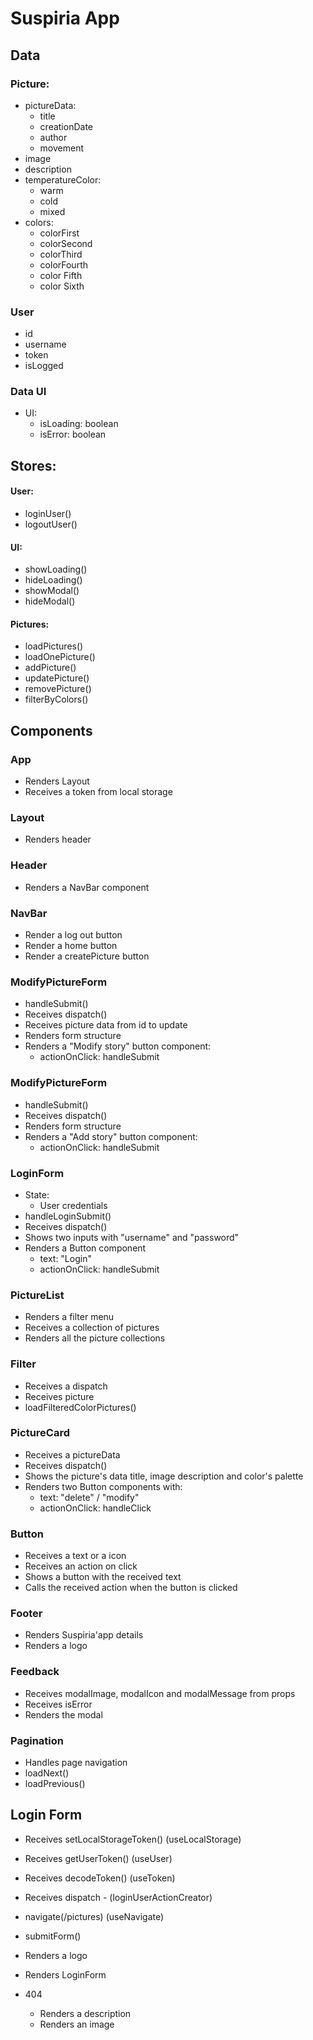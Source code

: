 # Suspiria App

## Data

### Picture:
  - pictureData: 
    - title
    - creationDate
    - author
    - movement
  - image
  - description
  - temperatureColor:
    - warm
    - cold
    - mixed
  - colors:
    - colorFirst
    - colorSecond
    - colorThird
    - colorFourth
    - color Fifth
    - color Sixth

### User

  - id
  - username
  - token 
  - isLogged

### Data UI

- UI:
  - isLoading: boolean
  - isError: boolean

## Stores:

#### User:
- loginUser()
- logoutUser()

#### UI:
- showLoading()
- hideLoading()
- showModal()
- hideModal()

#### Pictures:
- loadPictures()
- loadOnePicture()
- addPicture()
- updatePicture()
- removePicture()
- filterByColors()


## Components

### App

- Renders Layout
- Receives a token from local storage

### Layout

- Renders header

### Header

- Renders a NavBar component

### NavBar

- Render a log out button
- Render a home button
- Render a createPicture button

### ModifyPictureForm

- handleSubmit()
- Receives dispatch()
- Receives picture data from id to update
- Renders form structure
- Renders a "Modify story" button component:
  - actionOnClick: handleSubmit

### ModifyPictureForm

- handleSubmit()
- Receives dispatch()
- Renders form structure
- Renders a "Add story" button component:
  - actionOnClick: handleSubmit

### LoginForm

- State:
  - User credentials
- handleLoginSubmit()
- Receives dispatch()
- Shows two inputs with "username" and "password"
- Renders a Button component
  - text: "Login"
  - actionOnClick: handleSubmit

### PictureList

- Renders a filter menu
- Receives a collection of pictures
- Renders all the picture collections

### Filter

- Receives a dispatch
- Receives picture
- loadFilteredColorPictures()

### PictureCard

- Receives a pictureData
- Receives dispatch()
- Shows the picture's data title, image description and color's palette
- Renders two Button components with:
  - text: "delete" / "modify"
  - actionOnClick: handleClick

### Button

- Receives a text or a icon
- Receives an action on click
- Shows a button with the received text
- Calls the received action when the button is clicked

### Footer

- Renders Suspiria'app details
- Renders a logo

### Feedback

- Receives modalImage, modalIcon and modalMessage from props
- Receives isError
- Renders the modal

### Pagination

- Handles page navigation
- loadNext()
- loadPrevious()


## Login Form

  - Receives setLocalStorageToken() (useLocalStorage)
  - Receives getUserToken() (useUser)
  - Receives decodeToken() (useToken)
  - Receives dispatch - (loginUserActionCreator)
  - navigate(/pictures) (useNavigate)
  - submitForm()

  - Renders a logo
  - Renders LoginForm

- 404

  - Renders a description
  - Renders an image
